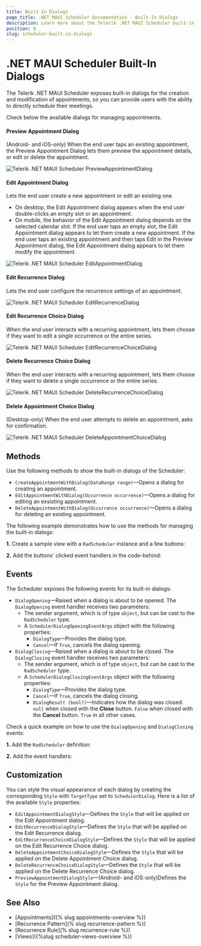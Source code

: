 ```yaml
---
title: Built-In Dialogs
page_title: .NET MAUI Scheduler Documentation - Built-In Dialogs
description: Learn more about the Telerik .NET MAUI Scheduler built-in dialogs for creating, editing, and deleting appointments.
position: 9
slug: scheduler-built-in-dialogs
---
```


# .NET MAUI Scheduler Built-In Dialogs

The Telerik .NET MAUI Scheduler exposes built-in dialogs for the creation and modification of appointments, so you can provide users with the ability to directly schedule their meetings.

Check below the available dialogs for managing appointments.

#### Preview Appointment Dialog

(Android- and iOS-only) When the end user taps an existing appointment, the Preview Appointment Dialog lets them preview the appointment details, or edit or delete the appointment. 

![Telerik .NET MAUI Scheduler PreviewAppointmentDialog](images/scheduler-dialogs-preview.png)

#### Edit Appointment Dialog

Lets the end user create a new appointment or edit an existing one. 

* On desktop, the Edit Appointment dialog appears when the end user double-clicks an empty slot or an appointment. 
* On mobile, the behavior of the Edit Appointment dialog depends on the selected calendar slot. If the end user taps an empty slot, the Edit Appointment dialog appears to let them create a new appointment. If the end user taps an existing appointment and then taps Edit in the Preview Appointment dialog, the Edit Appointment dialog appears to let them modify the appointment.

![Telerik .NET MAUI Scheduler EditAppointmentDialog](images/scheduler-dialogs-editappointment.png)

#### Edit Recurrence Dialog

Lets the end user configure the recurrence settings of an appointment.

![Telerik .NET MAUI Scheduler EditRecurrenceDialog](images/scheduler-dialogs-editrecurrence.png)

#### Edit Recurrence Choice Dialog

When the end user interacts with a recurring appointment, lets them choose if they want to edit a single occurrence or the entire series.

![Telerik .NET MAUI Scheduler EditRecurrenceChoiceDialog](images/scheduler-dialogs-recurrencechoice.png)

#### Delete Recurrence Choice Dialog

When the end user interacts with a recurring appointment, lets them choose if they want to delete a single occurrence or the entire series.

![Telerik .NET MAUI Scheduler DeleteRecurrenceChoiceDialog](images/scheduler-dialogs-deleterecurrencechoice.png)

#### Delete Appointment Choice Dialog

(Desktop-only) When the end user attempts to delete an appointment, asks for confirmation.

![Telerik .NET MAUI Scheduler DeleteAppointmentChoiceDialog](images/scheduler-dialogs-deleteappointmentchoice.png)

## Methods

Use the following methods to show the built-in dialogs of the Scheduler:

* `CreateAppointmentWithDialog(DataRange range)`&mdash;Opens a dialog for creating an appointment.
* `EditAppointmentWithDialog(Occurrence occurrence)`&mdash;Opens a dialog for editing an exsisting appointment.
* `DeleteAppointmentWithDialog(Occurrence occurrence)`&mdash;Opens a dialog for deleting an existing appointment.

The following example demonstrates how to use the methods for managing the built-in dialogs:

**1.** Create a sample view with a `RadScheduler` instance and a few buttons:

<snippet id='scheduler-dialogs-methods-xaml' />

**2.** Add the buttons' clicked event handlers in the code-behind:

<snippet id='scheduler-dialogs-methods-eventhandlers' />

## Events

The Scheduler exposes the following events for its built-in dialogs:

* `DialogOpening`&mdash;Raised when a dialog is about to be opened. The `DialogOpening` event handler receives two parameters:
    * The sender argument, which is of type `object`, but can be cast to the `RadScheduler` type.
    * A `SchedulerDialogOpeningEventArgs` object with the following properties:
       * `DialogType`&mdash;Provides the dialog type.
       * `Cancel`&mdash;If `True`, cancels the dialog opening.
* `DialogClosing`&mdash;Raised when a dialog is about to be closed. The `DialogClosing` event handler receives two parameters:
    * The sender argument, which is of type `object`, but can be cast to the `RadScheduler` type.
    * A `SchedulerDialogClosingEventArgs` object with the following properties:
       * `DialogType`&mdash;Provides the dialog type.
       * `Cancel`&mdash;If `True`, cancels the dialog closing.
       * `DialogResult (bool?)`&mdash;Indicates how the dialog was closed. `null` when closed with the **Close** button. `False` when closed with the **Cancel** button. `True` in all other cases.

Check a quick example on how to use the `DialogOpening` and `DialogClosing` events:

**1.** Add the `RadScheduler` definition:

<snippet id='scheduler-dialogs-events-xaml' />

**2.** Add the event handlers:

<snippet id='scheduler-dialogs-events' />

## Customization

You can style the visual appearance of each dialog by creating the corresponding `Style` with `TargetType` set to `SchedulerDialog`. Here is a list of the available `Style` properties:

* `EditAppointmentDialogStyle`&mdash;Defines the `Style` that will be applied on the Edit Appointment dialog.
* `EditRecurrenceDialogStyle`&mdash;Defines the `Style` that will be applied on the Edit Recurrence dialog.
* `EditRecurrenceChoiceDialogStyle`&mdash;Defines the `Style` that will be applied on the Edit Recurrence Choice dialog.
* `DeleteAppointmentChoiceDialogStyle`&mdash;Defines the `Style` that will be applied on the Delete Appointment Choice dialog.
* `DeleteRecurrenceChoiceDialogStyle`&mdash;Defines the `Style` that will be applied on the Delete Recurrence Choice dialog.
* `PreviewAppointmentDialogStyle`&mdash;(Android- and iOS-only)Defines the `Style` for the Preview Appointment dialog. 

## See Also

- [Appointments]({% slug appointments-overview %})
- [Recurrence Pattern](% slug recurrence-pattern %})
- [Recurrence Rule](% slug recurrence-rule %})
- [Views]({%slug scheduler-views-overview %})
